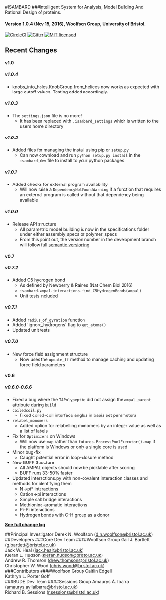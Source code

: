 #ISAMBARD
###Intelligent System for Analysis, Model Building And Rational Design of proteins.
#### Version 1.0.4 (Nov 15, 2016), Woolfson Group, University of Bristol.
[![CircleCI](https://circleci.com/gh/woolfson-group/isambard_dev.svg?style=shield&circle-token=0af7a4c0efd449fda7db2d1deef2745b8d289dcf)](https://circleci.com/gh/woolfson-group/isambard_dev)
[![Gitter](https://img.shields.io/gitter/room/nwjs/nw.js.svg?maxAge=2592000)](https://gitter.im/woolfson-group/isambard?utm_source=share-link&utm_medium=link&utm_campaign=share-link)
[![MIT licensed](https://img.shields.io/badge/license-MIT-blue.svg)](https://github.com/woolfson-group/isambard/blob/master/LICENSE.md)

## Recent Changes

#### v1.0

##### v1.0.4
* knobs_into_holes.KnobGroup.from_helices now works as expected with large cutoff values. Testing added accordingly.

##### v1.0.3
* The `settings.json` file is no more!
    * It has been replaced with `.isambard_settings` which is written to the users home directory

##### v1.0.2
* Added files for managing the install using pip or `setup.py`
    * Can now download and run `python setup.py install` in the `isambard_dev` file to install to your python packages

##### v1.0.1
* Added checks for external program availability
    * Will now raise a `DependencyNotFoundWarning` if a function that requires an external program is called without that dependency being available

##### v1.0.0
* Release API structure
    * All parametric model building is now in the specifications folder under either assembly_specs or polymer_specs
    * From this point out, the version number in the development branch will follow full [semantic versioning](http://semver.org/)

#### v0.7

##### v0.7.2
* Added C5 hydrogen bond
    * As defined by Newberry & Raines (Nat Chem Biol 2016)
    * `isambard.ampal.interactions.find_C5HydrogenBonds(ampal)`
    * Unit tests included

##### v0.7.1
* Added `radius_of_gyration` function
* Added 'ignore_hydrogens' flag to `get_atoms()`
* Updated unit tests

##### v0.7.0
* New force field assignment structure
    * Now uses the `update_ff` method to manage caching and updating force field parameters

#### v0.6

##### v0.6.0-0.6.6
* Fixed a bug where the `TAPolypeptie` did not assign the `ampal_parent` attribute during `build`
* `coiledcoil.py`
    * Fixed coiled-coil interface angles in basis set parameters
* `relabel_monomers`
    * Added option for relabelling monomers by an integer value as well as a list of labels
* Fix for `Optimizers` on Windows
    * Will now use `map` rather than `futures.ProcessPoolExecutor().map` if the platform is Windows or only a single core is used
* Minor bug-fix
     * Caught potential error in loop-closure method
* New BUFF Structure
    * All AMPAL objects should now be picklable after scoring
    * BUFF runs 33-50% faster
* Updated interactions.py with non-covalent interaction classes and methods for identifying them
    * N->pi* interactions
    * Cation->pi interactions
    * Simple salt bridge interactions
    * Methionine-aromatic interactions
    * Pi-Pi interactions
    * Hydrogen bonds with C-H group as a donor

[**See full change log**](https://github.com/woolfson-group/isambard_dev/wiki/Change-Log)

##Principal Investigator
Derek N. Woolfson (d.n.woolfson@bristol.ac.uk)
##Developers
###Core Dev Team
####Woolfson Group
Gail J. Bartlett (g.bartlett@bristol.ac.uk)<br>
Jack W. Heal (jack.heal@bristol.ac.uk)<br>
Kieran L. Hudson (kieran.hudson@bristol.ac.uk)<br>
Andrew R. Thomson (drew.thomson@bristol.ac.uk)<br>
Christopher W. Wood (chris.wood@bristol.ac.uk)<br>
###Contributors
####Woolfson Group
Caitlin Edgell<br>
Kathryn L. Porter Goff<br>
###BUDE Dev Team
####Sessions Group
Amaurys À. Ibarra (amaurys.avilaibarra@bristol.ac.uk)<br>
Richard B. Sessions (r.sessions@bristol.ac.uk)<br>
